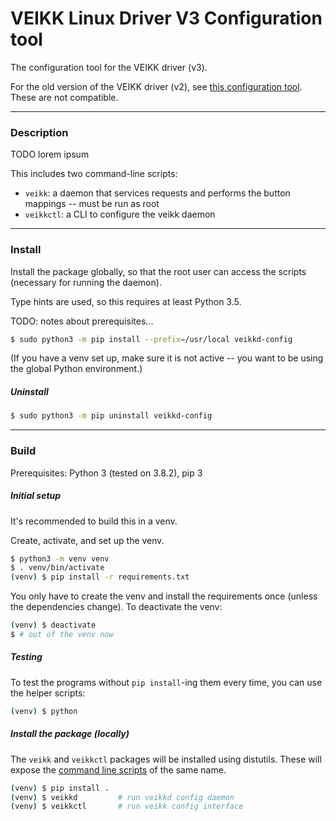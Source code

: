 # VEIKK Linux Driver V3 Configuration tool
The configuration tool for the VEIKK driver (v3).

For the old version of the VEIKK driver (v2), see [this configuration tool][v2-gui]. These are not compatible.

---

### Description

TODO lorem ipsum

This includes two command-line scripts:
- `veikk`: a daemon that services requests and performs the button mappings -- must be run as root
- `veikkctl`: a CLI to configure the veikk daemon

---

### Install
Install the package globally, so that the root user can access the scripts (necessary for running the daemon).

Type hints are used, so this requires at least Python 3.5.

TODO: notes about prerequisites...

```bash
$ sudo python3 -m pip install --prefix=/usr/local veikkd-config
```
(If you have a venv set up, make sure it is not active -- you want to be using the global Python environment.)

##### Uninstall
```bash
$ sudo python3 -m pip uninstall veikkd-config
```

---

### Build
Prerequisites: Python 3 (tested on 3.8.2), pip 3

##### Initial setup
It's recommended to build this in a venv.

Create, activate, and set up the venv.
```bash
$ python3 -m venv venv
$ . venv/bin/activate
(venv) $ pip install -r requirements.txt
```
You only have to create the venv and install the requirements once (unless the dependencies change). To deactivate the venv:
```bash
(venv) $ deactivate
$ # out of the venv now
```

##### Testing
To test the programs without `pip install`-ing them every time, you can use the helper scripts:
```bash
(venv) $ python 
```

##### Install the package (locally)
The `veikk` and `veikkctl` packages will be installed using distutils. These will expose the [command line scripts](https://python-packaging.readthedocs.io/en/latest/command-line-scripts.html) of the same name.
```bash
(venv) $ pip install .
(venv) $ veikkd         # run veikkd config daemon
(venv) $ veikkctl       # run veikk config interface
```

[v2-gui]: https://www.github.com/jlam55555/veikk-linux-driver-gui